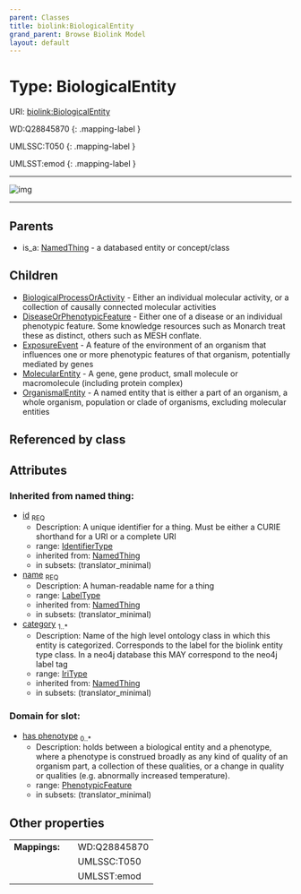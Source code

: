 ```yaml
---
parent: Classes
title: biolink:BiologicalEntity
grand_parent: Browse Biolink Model
layout: default
---
```


# Type: BiologicalEntity




URI: [biolink:BiologicalEntity](https://w3id.org/biolink/vocab/BiologicalEntity)

WD:Q28845870
{: .mapping-label }

UMLSSC:T050
{: .mapping-label }

UMLSST:emod
{: .mapping-label }


---

![img](http://yuml.me/diagram/nofunky;dir:TB/class/\[BiologicalEntity&#124;id(i):identifier_type;name(i):label_type;category(i):iri_type%20%2B]^-\[OrganismalEntity],%20\[BiologicalEntity]^-\[MolecularEntity],%20\[BiologicalEntity]^-\[ExposureEvent],%20\[BiologicalEntity]^-\[DiseaseOrPhenotypicFeature],%20\[BiologicalEntity]^-\[BiologicalProcessOrActivity],%20\[NamedThing]^-\[BiologicalEntity])

---


## Parents

 *  is_a: [NamedThing](NamedThing.md) - a databased entity or concept/class

## Children

 * [BiologicalProcessOrActivity](BiologicalProcessOrActivity.md) - Either an individual molecular activity, or a collection of causally connected molecular activities
 * [DiseaseOrPhenotypicFeature](DiseaseOrPhenotypicFeature.md) - Either one of a disease or an individual phenotypic feature. Some knowledge resources such as Monarch treat these as distinct, others such as MESH conflate.
 * [ExposureEvent](ExposureEvent.md) - A feature of the environment of an organism that influences one or more phenotypic features of that organism, potentially mediated by genes
 * [MolecularEntity](MolecularEntity.md) - A gene, gene product, small molecule or macromolecule (including protein complex)
 * [OrganismalEntity](OrganismalEntity.md) - A named entity that is either a part of an organism, a whole organism, population or clade of organisms, excluding molecular entities

## Referenced by class


## Attributes


### Inherited from named thing:

 * [id](id.md)  <sub>REQ</sub>
    * Description: A unique identifier for a thing. Must be either a CURIE shorthand for a URI or a complete URI
    * range: [IdentifierType](types/IdentifierType.md)
    * inherited from: [NamedThing](NamedThing.md)
    * in subsets: (translator_minimal)
 * [name](name.md)  <sub>REQ</sub>
    * Description: A human-readable name for a thing
    * range: [LabelType](types/LabelType.md)
    * inherited from: [NamedThing](NamedThing.md)
    * in subsets: (translator_minimal)
 * [category](category.md)  <sub>1..*</sub>
    * Description: Name of the high level ontology class in which this entity is categorized. Corresponds to the label for the biolink entity type class. In a neo4j database this MAY correspond to the neo4j label tag
    * range: [IriType](types/IriType.md)
    * inherited from: [NamedThing](NamedThing.md)
    * in subsets: (translator_minimal)

### Domain for slot:

 * [has phenotype](has_phenotype.md)  <sub>0..*</sub>
    * Description: holds between a biological entity and a phenotype, where a phenotype is construed broadly as any kind of quality of an organism part, a collection of these qualities, or a change in quality or qualities (e.g. abnormally increased temperature).
    * range: [PhenotypicFeature](PhenotypicFeature.md)
    * in subsets: (translator_minimal)

## Other properties

|  |  |  |
| --- | --- | --- |
| **Mappings:** | | WD:Q28845870 |
|  | | UMLSSC:T050 |
|  | | UMLSST:emod |


